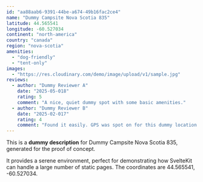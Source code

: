 ```yaml
---
id: "aa88aab6-9391-44be-a674-49b16fac2ce4"
name: "Dummy Campsite Nova Scotia 835"
latitude: 44.565541
longitude: -60.527034
continent: "north-america"
country: "canada"
region: "nova-scotia"
amenities:
  - "dog-friendly"
  - "tent-only"
images:
  - "https://res.cloudinary.com/demo/image/upload/v1/sample.jpg"
reviews:
  - author: "Dummy Reviewer A"
    date: "2025-05-018"
    rating: 5
    comment: "A nice, quiet dummy spot with some basic amenities."
  - author: "Dummy Reviewer B"
    date: "2025-02-017"
    rating: 4
    comment: "Found it easily. GPS was spot on for this dummy location."
---
```


This is a **dummy description** for Dummy Campsite Nova Scotia 835, generated for the proof of concept.

It provides a serene environment, perfect for demonstrating how SvelteKit can handle a large number of static pages. The coordinates are 44.565541, -60.527034.

